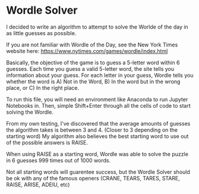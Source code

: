 # Wordle Solver
I decided to write an algorithm to attempt to solve the Worlde of the day in as little guesses as possible. 

If you are not familiar with Wordle of the Day, see the New York Times website here:
https://www.nytimes.com/games/wordle/index.html

Basically, the objective of the game is to guess a 5-letter word within 6 guesses.
Each time you guess a valid 5-letter word, the site tells you information about your guess. For each letter in your guess, 
Wordle tells you whether the word is A) Not in the Word, B) In the word but in the wrong place, or C) In the right place.

To run this file, you will need an environment like Anaconda to run Jupyter Notebooks in. 
Then, simple Shift+Enter through all the cells of code to start solving the Wordle.

From my own testing, I've discovered that the average amounts of guesses the algorithm takes is between 3 and 4. (Closer to 3 depending on the starting word)
My algorithm also believes the best starting word to use out of the possible answers is RAISE. 

When using RAISE as a starting word, Wordle was able to solve the puzzle in 6 guesses 999 times out of 1000 words. 

Not all starting words will guarentee success, but the Wordle Solver should be ok with any of the famous openers (CRANE, TEARS, TARES, STARE, RAISE, ARISE, ADEIU, etc)
